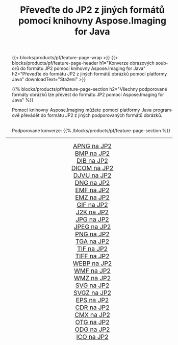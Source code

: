 ﻿---
title: Převeďte do JP2 z jiných formátů pomocí knihovny Aspose.Imaging for Java 
weight: 3920
url: /cs/java/conversion/to/jp2/ 
lang: cs
langdirlevel: 2
locales: zh-hans,ja,it,ru,de,es,fr,nl,id,lt,pl,pt,vi,tr,ko,zh-hant,ar,hi,th,sv,cs,uk,he
description: Pomocí Aspose.Imaging můžete převést do JP2 z jiných formátů pomocí Java
---

{{< blocks/products/pf/feature-page-wrap >}}
{{< blocks/products/pf/feature-page-header h1="Konverze obrazových souborů do formátu JP2 pomocí knihovny Aspose.Imaging for Java" h2="Převeďte do formátu JP2 z jiných formátů obrázků pomocí platformy Java" downloadText="Stažení" >}}


{{% blocks/products/pf/feature-page-section  h2="Všechny podporované formáty obrázků lze převést do formátu JP2 pomocí Aspose.Imaging for Java" %}}
<p align=justify>Pomocí knihovny Aspose.Imaging můžete pomocí platformy Java programově převádět do formátu JP2 z jiných podporovaných formátů obrázků.</p>
<br/>
Podporované konverze:
{{% /blocks/products/pf/feature-page-section %}}
<div class="container-fluid productfamilypage bg-gray">
    <div class="convertypes bg-gray agp-content section">
        <div class="container">
		<hr style="margin-left:-20px;"/>
		<div class="row other-converters" style="gap: 10px;font-size: 19px;text-align:center;">
		    <div class='col-md-2 other-converter remove-lp remove-rp'><a href="/imaging/cs/java/conversion/apng-to-jp2/" style="padding:15px;">APNG na JP2</a></div>
<div class='col-md-2 other-converter remove-lp remove-rp'><a href="/imaging/cs/java/conversion/bmp-to-jp2/" style="padding:15px;">BMP na JP2</a></div>
<div class='col-md-2 other-converter remove-lp remove-rp'><a href="/imaging/cs/java/conversion/dib-to-jp2/" style="padding:15px;">DIB na JP2</a></div>
<div class='col-md-2 other-converter remove-lp remove-rp'><a href="/imaging/cs/java/conversion/dicom-to-jp2/" style="padding:15px;">DICOM na JP2</a></div>
<div class='col-md-2 other-converter remove-lp remove-rp'><a href="/imaging/cs/java/conversion/djvu-to-jp2/" style="padding:15px;">DJVU na JP2</a></div>
<div class='col-md-2 other-converter remove-lp remove-rp'><a href="/imaging/cs/java/conversion/dng-to-jp2/" style="padding:15px;">DNG na JP2</a></div>
<div class='col-md-2 other-converter remove-lp remove-rp'><a href="/imaging/cs/java/conversion/emf-to-jp2/" style="padding:15px;">EMF na JP2</a></div>
<div class='col-md-2 other-converter remove-lp remove-rp'><a href="/imaging/cs/java/conversion/emz-to-jp2/" style="padding:15px;">EMZ na JP2</a></div>
<div class='col-md-2 other-converter remove-lp remove-rp'><a href="/imaging/cs/java/conversion/gif-to-jp2/" style="padding:15px;">GIF na JP2</a></div>
<div class='col-md-2 other-converter remove-lp remove-rp'><a href="/imaging/cs/java/conversion/j2k-to-jp2/" style="padding:15px;">J2K na JP2</a></div>
<div class='col-md-2 other-converter remove-lp remove-rp'><a href="/imaging/cs/java/conversion/jpg-to-jp2/" style="padding:15px;">JPG na JP2</a></div>
<div class='col-md-2 other-converter remove-lp remove-rp'><a href="/imaging/cs/java/conversion/jpeg-to-jp2/" style="padding:15px;">JPEG na JP2</a></div>
<div class='col-md-2 other-converter remove-lp remove-rp'><a href="/imaging/cs/java/conversion/png-to-jp2/" style="padding:15px;">PNG na JP2</a></div>
<div class='col-md-2 other-converter remove-lp remove-rp'><a href="/imaging/cs/java/conversion/tga-to-jp2/" style="padding:15px;">TGA na JP2</a></div>
<div class='col-md-2 other-converter remove-lp remove-rp'><a href="/imaging/cs/java/conversion/tif-to-jp2/" style="padding:15px;">TIF na JP2</a></div>
<div class='col-md-2 other-converter remove-lp remove-rp'><a href="/imaging/cs/java/conversion/tiff-to-jp2/" style="padding:15px;">TIFF na JP2</a></div>
<div class='col-md-2 other-converter remove-lp remove-rp'><a href="/imaging/cs/java/conversion/webp-to-jp2/" style="padding:15px;">WEBP na JP2</a></div>
<div class='col-md-2 other-converter remove-lp remove-rp'><a href="/imaging/cs/java/conversion/wmf-to-jp2/" style="padding:15px;">WMF na JP2</a></div>
<div class='col-md-2 other-converter remove-lp remove-rp'><a href="/imaging/cs/java/conversion/wmz-to-jp2/" style="padding:15px;">WMZ na JP2</a></div>
<div class='col-md-2 other-converter remove-lp remove-rp'><a href="/imaging/cs/java/conversion/svg-to-jp2/" style="padding:15px;">SVG na JP2</a></div>
<div class='col-md-2 other-converter remove-lp remove-rp'><a href="/imaging/cs/java/conversion/svgz-to-jp2/" style="padding:15px;">SVGZ na JP2</a></div>
<div class='col-md-2 other-converter remove-lp remove-rp'><a href="/imaging/cs/java/conversion/eps-to-jp2/" style="padding:15px;">EPS na JP2</a></div>
<div class='col-md-2 other-converter remove-lp remove-rp'><a href="/imaging/cs/java/conversion/cdr-to-jp2/" style="padding:15px;">CDR na JP2</a></div>
<div class='col-md-2 other-converter remove-lp remove-rp'><a href="/imaging/cs/java/conversion/cmx-to-jp2/" style="padding:15px;">CMX na JP2</a></div>
<div class='col-md-2 other-converter remove-lp remove-rp'><a href="/imaging/cs/java/conversion/otg-to-jp2/" style="padding:15px;">OTG na JP2</a></div>
<div class='col-md-2 other-converter remove-lp remove-rp'><a href="/imaging/cs/java/conversion/odg-to-jp2/" style="padding:15px;">ODG na JP2</a></div>
<div class='col-md-2 other-converter remove-lp remove-rp'><a href="/imaging/cs/java/conversion/ico-to-jp2/" style="padding:15px;">ICO na JP2</a></div>
                </div>
        </div>
    </div>
</div>
<br/>

